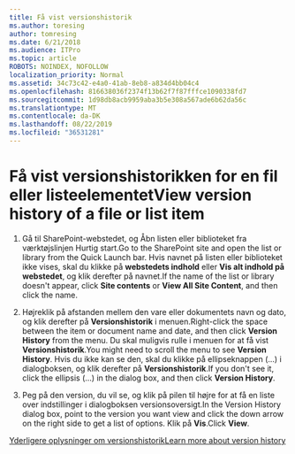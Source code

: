 ```yaml
---
title: Få vist versionshistorik
ms.author: toresing
author: tomresing
ms.date: 6/21/2018
ms.audience: ITPro
ms.topic: article
ROBOTS: NOINDEX, NOFOLLOW
localization_priority: Normal
ms.assetid: 34c73c42-e4a0-41ab-8eb8-a834d4bb04c4
ms.openlocfilehash: 816638036f2374f13b62f7f87fffce1090338fd7
ms.sourcegitcommit: 1d98db8acb9959aba3b5e308a567ade6b62da56c
ms.translationtype: MT
ms.contentlocale: da-DK
ms.lasthandoff: 08/22/2019
ms.locfileid: "36531281"
---
```

# <a name="view-version-history-of-a-file-or-list-item"></a><span data-ttu-id="50bf6-102">Få vist versionshistorikken for en fil eller listeelementet</span><span class="sxs-lookup"><span data-stu-id="50bf6-102">View version history of a file or list item</span></span>

1. <span data-ttu-id="50bf6-103">Gå til SharePoint-webstedet, og Åbn listen eller biblioteket fra værktøjslinjen Hurtig start.</span><span class="sxs-lookup"><span data-stu-id="50bf6-103">Go to the SharePoint site and open the list or library from the Quick Launch bar.</span></span> <span data-ttu-id="50bf6-104">Hvis navnet på listen eller biblioteket ikke vises, skal du klikke på **webstedets indhold** eller **Vis alt indhold på webstedet**, og klik derefter på navnet.</span><span class="sxs-lookup"><span data-stu-id="50bf6-104">If the name of the list or library doesn't appear, click **Site contents** or **View All Site Content**, and then click the name.</span></span>
    
2. <span data-ttu-id="50bf6-105">Højreklik på afstanden mellem den vare eller dokumentets navn og dato, og klik derefter på **Versionshistorik** i menuen.</span><span class="sxs-lookup"><span data-stu-id="50bf6-105">Right-click the space between the item or document name and date, and then click **Version History** from the menu.</span></span> <span data-ttu-id="50bf6-106">Du skal muligvis rulle i menuen for at få vist **Versionshistorik**.</span><span class="sxs-lookup"><span data-stu-id="50bf6-106">You might need to scroll the menu to see **Version History**.</span></span> <span data-ttu-id="50bf6-107">Hvis du ikke kan se den, skal du klikke på ellipseknappen (...) i dialogboksen, og klik derefter på **Versionshistorik**.</span><span class="sxs-lookup"><span data-stu-id="50bf6-107">If you don't see it, click the ellipsis (...) in the dialog box, and then click **Version History**.</span></span>
    
3. <span data-ttu-id="50bf6-108">Peg på den version, du vil se, og klik på pilen til højre for at få en liste over indstillinger i dialogboksen versionsoversigt.</span><span class="sxs-lookup"><span data-stu-id="50bf6-108">In the Version History dialog box, point to the version you want view and click the down arrow on the right side to get a list of options.</span></span> <span data-ttu-id="50bf6-109">Klik på **Vis**.</span><span class="sxs-lookup"><span data-stu-id="50bf6-109">Click **View**.</span></span>
    
[<span data-ttu-id="50bf6-110">Yderligere oplysninger om versionshistorik</span><span class="sxs-lookup"><span data-stu-id="50bf6-110">Learn more about version history</span></span>](https://go.microsoft.com/fwlink/?linkid=875709)
  

